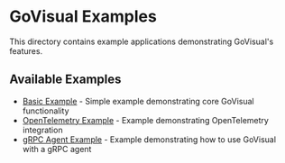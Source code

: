 # GoVisual Examples

This directory contains example applications demonstrating GoVisual's features.

## Available Examples

- [Basic Example](basic/) - Simple example demonstrating core GoVisual functionality
- [OpenTelemetry Example](otel/) - Example demonstrating OpenTelemetry integration
- [gRPC Agent Example](grpc_agent/) - Example demonstrating how to use GoVisual with a gRPC agent